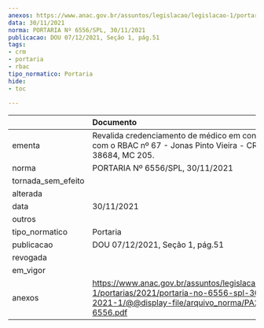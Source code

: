 ```yaml
---
anexos: https://www.anac.gov.br/assuntos/legislacao/legislacao-1/portarias/2021/portaria-no-6556-spl-30-11-2021-1/@@display-file/arquivo_norma/PA2021-6556.pdf
data: 30/11/2021
norma: PORTARIA Nº 6556/SPL, 30/11/2021
publicacao: DOU 07/12/2021, Seção 1, pág.51
tags:
- crm
- portaria
- rbac
tipo_normatico: Portaria
hide: 
- toc 
 
---
```


|                    | Documento                                                                                                                                              |
|:-------------------|:-------------------------------------------------------------------------------------------------------------------------------------------------------|
| ementa             | Revalida credenciamento de médico em conformidade com o RBAC nº 67 - Jonas Pinto Vieira - CRM-RS 38684, MC 205.                                        |
| norma              | PORTARIA Nº 6556/SPL, 30/11/2021                                                                                                                       |
| tornada_sem_efeito |                                                                                                                                                        |
| alterada           |                                                                                                                                                        |
| data               | 30/11/2021                                                                                                                                             |
| outros             |                                                                                                                                                        |
| tipo_normatico     | Portaria                                                                                                                                               |
| publicacao         | DOU 07/12/2021, Seção 1, pág.51                                                                                                                        |
| revogada           |                                                                                                                                                        |
| em_vigor           |                                                                                                                                                        |
| anexos             | https://www.anac.gov.br/assuntos/legislacao/legislacao-1/portarias/2021/portaria-no-6556-spl-30-11-2021-1/@@display-file/arquivo_norma/PA2021-6556.pdf |
